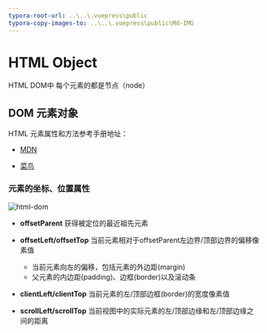 ```yaml
---
typora-root-url: ..\..\.vuepress\public
typora-copy-images-to: ..\..\.vuepress\public\Md-IMG
---
```


# HTML Object

HTML DOM中 每个元素的都是节点（node）

## DOM 元素对象

HTML 元素属性和方法参考手册地址：

- [MDN](https://developer.mozilla.org/zh-CN/docs/Web/API/HTMLElement)

- [菜鸟](https://www.runoob.com/jsref/dom-obj-all.html)

### 元素的坐标、位置属性

![html-dom](/Md-IMG/html-dom-position.png)

- **offsetParent**  获得被定位的最近祖先元素

- **offsetLeft/offsetTop** 当前元素相对于offsetParent左边界/顶部边界的偏移像素值
  
  - 当前元素向左的偏移，包括元素的外边距(margin)
  - 父元素的内边距(padding)、边框(border)以及滚动条

- **clientLeft/clientTop** 当前元素的左/顶部边框(border)的宽度像素值

- **scrollLeft/scrollTop** 当前视图中的实际元素的左/顶部边缘和左/顶部边缘之间的距离
